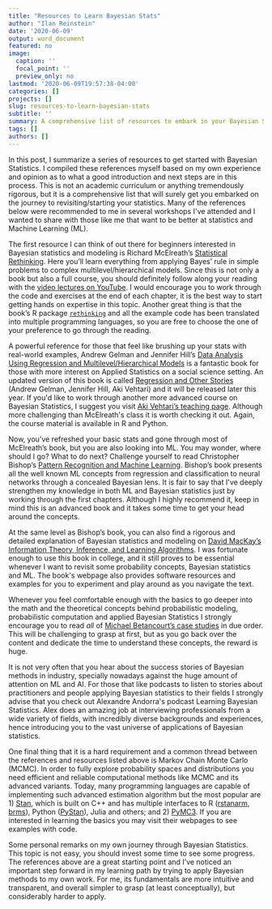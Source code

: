 ```yaml
---
title: "Resources to Learn Bayesian Stats"
author: "Ilan Reinstein"
date: '2020-06-09'
output: word_document
featured: no
image:
  caption: ''
  focal_point: ''
  preview_only: no
lastmod: '2020-06-09T19:57:38-04:00'
categories: []
projects: []
slug: resources-to-learn-bayesian-stats
subtitle: ''
summary: A comprehensive list of resources to embark in your Bayesian Stats journey.
tags: []
authors: []
---
```


In this post, I summarize a series of resources to get started with Bayesian Statistics. I compiled these references myself based on my own experience and opinion as to what a good introduction and next steps are in this process. This is not an academic curriculum or anything tremendously rigorous, but it is a comprehensive list that will surely get you embarked on the journey to revisiting/starting your statistics. Many of the references below were recommended to me in several workshops I've attended and I wanted to share with those like me that want to be better at statistics and Machine Learning (ML).

The first resource I can think of out there for beginners interested in Bayesian statistics and modeling is Richard McElreath’s [Statistical Rethinking](https://xcelab.net/rm/statistical-rethinking/). Here you’ll learn everything from applying Bayes’ rule in simple problems to complex multilevel/hierarchical models. Since this is not only a book but also a full course, you should definitely follow along your reading with the [video lectures on YouTube](https://www.youtube.com/playlist?list=PLDcUM9US4XdNM4Edgs7weiyIguLSToZRI). I would encourage you to work through the code and exercises at the end of each chapter, it is the best way to start getting hands on expertise in this topic. Another great thing is that the book’s R package [`rethinking`](https://github.com/rmcelreath/rethinking) and all the example code has been translated into multiple programming languages, so you are free to choose the one of your preference to go through the reading.

A powerful reference for those that feel like brushing up your stats with real-world examples, Andrew Gelman and Jennifer Hill’s [Data Analysis Using Regression and Multilevel/Hierarchical Models](http://www.stat.columbia.edu/~gelman/arm/) is a fantastic book for those with more interest on Applied Statistics on a social science setting. An updated version of this book is called [Regression and Other Stories](https://avehtari.github.io/ROS-Examples/) (Andrew Gelman, Jennifer Hill, Aki Vehtari) and it will be released later this year. If you'd like to work through another more advanced course on Bayesian Statistics, I suggest you visit [Aki Vehtari’s teaching page](https://github.com/avehtari/BDA_course_Aalto). Although more challenging than McElreath's class it is worth checking it out. Again, the course material is available in R and Python.

Now, you’ve refreshed your basic stats and gone through most of McElreath’s book, but you are also looking into ML. You may wonder, where should I go? What to do next? Challenge yourself to read Christopher Bishop’s [Pattern Recognition and Machine Learning](https://www.amazon.com/Pattern-Recognition-Learning-Information-Statistics/dp/0387310738). Bishop’s book presents all the well known ML concepts from regression and classification to neural networks through a concealed Bayesian lens. It is fair to say that I've deeply strengthen my knowledge in both ML and Bayesian statistics just by working through the first chapters. Although I highly recommend it, keep in mind this is an advanced book and it takes some time to get your head around the concepts.

At the same level as Bishop’s book, you can also find a rigorous and detailed explanation of Bayesian statistics and modeling on [David MacKay’s Information Theory, Inference, and Learning Algorithms](http://www.inference.org.uk/mackay/itila/book.html). I was fortunate enough to use this book in college, and it still proves to be essential whenever I want to revisit some probability concepts, Bayesian statistics and ML. The book's webpage also provides software resources and examples for you to experiment and play around as you navigate the text.

Whenever you feel comfortable enough with the basics to go deeper into the math and the theoretical concepts behind probabilistic modeling, probabilistic computation and applied Bayesian Statistics I strongly encourage you to read _all_ of [Michael Betancourt’s case studies](https://betanalpha.github.io/writing/) in due order. This will be challenging to grasp at first, but as you go back over the content and dedicate the time to understand these concepts, the reward is huge.

It is not very often that you hear about the success stories of Bayesian methods in industry, specially nowadays against the huge amount of attention on ML and AI. For those that like podcasts to listen to stories about practitioners and people applying Bayesian statistics to their fields I strongly advise that you check out Alexandre Andorra's podcast Learning Bayesian Statistics. Alex does an amazing job at interviewing professionals from a wide variety of fields, with incredibly diverse backgrounds and experiences, hence introducing you to the vast universe of applications of Bayesian statistics.

One final thing that it is a hard requirement and a common thread between the references and resources listed above is Markov Chain Monte Carlo (MCMC). In order to fully explore probability spaces and distributions you need efficient and reliable computational methods like MCMC and its advanced variants. Today, many programming languages are capable of implementing such advanced estimation algorithm but the most popular are 1) [Stan](https://mc-stan.org), which is built on C++ and has multiple interfaces to R ([rstanarm](http://mc-stan.org/rstanarm/), [brms](https://paul-buerkner.github.io/brms/)), Python ([PyStan](https://pystan.readthedocs.io/en/latest/)), Julia and others; and 2) [PyMC3](https://docs.pymc.io). If you are interested in learning the basics you may visit their webpages to see examples with code.

Some personal remarks on my own journey through Bayesian Statistics. This topic is not easy, you should invest some time to see some progress. The references above are a great starting point and I’ve noticed an important step forward in my learning path by trying to apply Bayesian methods to my own work. For me, its fundamentals are more intuitive and transparent, and overall simpler to grasp (at least conceptually), but considerably harder to apply. 
